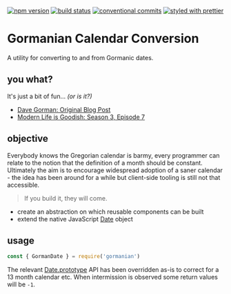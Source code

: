 [![npm version][img:npm-version]][repo:package]
[![build status][img:repo-status]][repo:status]
[![conventional commits][img:commits]][ext:commits]
[![styled with prettier][img:prettier]][ext:prettier]

# Gormanian Calendar Conversion

A utility for converting to and from Gormanic dates.

## you what?

It's just a bit of fun... _(or is it?)_

*   [Dave Gorman: Original Blog Post][ext:original-post]
*   [Modern Life is Goodish: Season 3, Episode 7][ext:uktv-play]

## objective

Everybody knows the Gregorian calendar is barmy, every programmer can relate
to the notion that the definition of a month should be constant. Ultimately
the aim is to encourage widespread adoption of a saner calendar - the idea has
been around for a while but client-side tooling is still not that accessible.

> If you build it, they will come.

*   create an abstraction on which reusable components can be built
*   extend the native JavaScript [Date][ext:mdn-date] object

## usage

```js
const { GormanDate } = require('gormanian')
```

The relevant [Date.prototype][ext:mdn-date] API has been overridden as-is to
correct for a 13 month calendar etc. When intermission is observed some return
values will be `-1`.

[//]: # 'links'
[img:repo-status]: https://travis-ci.org/mylesj/gormanian.svg?branch=master
[img:npm-version]: https://badge.fury.io/js/gormanian.svg
[img:commits]: https://img.shields.io/badge/Conventional%20Commits-1.0.0-yellow.svg
[img:prettier]: https://img.shields.io/badge/styled_with-prettier-ff69b4.svg
[repo:status]: https://travis-ci.org/mylesj/gormanian
[repo:package]: https://www.npmjs.com/package/gormanian
[ext:commits]: https://conventionalcommits.org
[ext:prettier]: https://github.com/prettier/prettier
[ext:original-post]: http://gormano.blogspot.co.uk/2008/01/problem-solving.html
[ext:uktv-play]: https://uktvplay.uktv.co.uk/shows/dave-gormans-modern-life-is-goodish/watch-online/?video=4557208837001
[ext:mdn-date]: https://developer.mozilla.org/en-US/docs/Web/JavaScript/Reference/Global_Objects/Date
